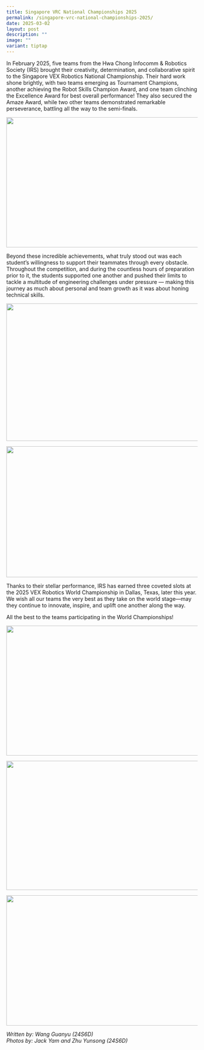 ```yaml
---
title: Singapore VRC National Championships 2025
permalink: /singapore-vrc-national-championships-2025/
date: 2025-03-02
layout: post
description: ""
image: ""
variant: tiptap
---
```

<p>In February 2025, five teams from the Hwa Chong Infocomm &amp; Robotics
Society (IRS) brought their creativity, determination, and collaborative
spirit to the Singapore VEX Robotics National Championship. Their hard
work shone brightly, with two teams emerging as Tournament Champions, another
achieving the Robot Skills Champion Award, and one team clinching the Excellence
Award for best overall performance! They also secured the Amaze Award,
while two other teams demonstrated remarkable perseverance, battling all
the way to the semi-finals.</p>
<div class="isomer-image-wrapper">
<img style="margin-left:0px;margin-top:0px;" height="342" width="515" src="https://lh7-rt.googleusercontent.com/docsz/AD_4nXd2NARBySmkzxsVR5ZchcbJ7cB3GeaAo-qijXV6Q22Po_CN2SLHoM3bzPqsW11uPm1fd-ib60IvNbH8ichU5_pRhG8RsyssyT9SmcB81jz5Jmded8QerTAAZPTX8YnCEryx59Pq?key=gPj1nWOHAb41mjQhTn9oNVP2">
</div>
<p>Beyond these incredible achievements, what truly stood out was each student’s
willingness to support their teammates through every obstacle. Throughout
the competition, and during the countless hours of preparation prior to
it, the students supported one another and pushed their limits to tackle
a multitude of engineering challenges under pressure — making this journey
as much about personal and team growth as it was about honing technical
skills.</p>
<div class="isomer-image-wrapper">
<img style="margin-left:0px;margin-top:0px;" height="361" width="512" src="https://lh7-rt.googleusercontent.com/docsz/AD_4nXet3M1-w2a3j2IERQZk5PDvcvnJ8rd9TE7udjrWJSDBPW-6zeWytrdzv_yZzQjBEtQeDzWyPlz-NQgDhC9FXNAy2HCv5sHjuUvtwLIpy97ALbEHx0KEOd3E2-LZABzNVR63Gggofg?key=gPj1nWOHAb41mjQhTn9oNVP2">
</div>
<p></p>
<div class="isomer-image-wrapper">
<img style="margin-left:0px;margin-top:0px;" height="344" width="514" src="https://lh7-rt.googleusercontent.com/docsz/AD_4nXe8XQt23L87X_o59t1aMep7uWCpcDBms_6gobANmQEk_XSVWvWgZzlON1p6q78NkBaMYv9Uh_2cbMAGa6sFAowEDyHgZD4OLL7DJ5OZhGo8N3Oa-W3YvChHkKpr4PIWjZdjcMauxw?key=gPj1nWOHAb41mjQhTn9oNVP2">
</div>
<p>Thanks to their stellar performance, IRS has earned three coveted slots
at the 2025 VEX Robotics World Championship in Dallas, Texas, later this
year. We wish all our teams the very best as they take on the world stage—may
they continue to innovate, inspire, and uplift one another along the way.</p>
<p>All the best to the teams participating in the World Championships!</p>
<div class="isomer-image-wrapper">
<img style="margin-left:0px;margin-top:0px;" height="341" width="510" src="https://lh7-rt.googleusercontent.com/docsz/AD_4nXeSfLaO41KbFCma18-QUFbZNQKY6XxOABTQv1iVxWNx8NpjHLdKNUPSRdQpBOBKJJVZu72Y3DOy-2PncmeKoJx6h6xKT3O2loC_qSXwoSsnnd-5W1Echqkomvhh827kz5Tm8K5jzQ?key=gPj1nWOHAb41mjQhTn9oNVP2">
</div>
<p></p>
<div class="isomer-image-wrapper">
<img style="margin-left:0px;margin-top:0px;" height="339" width="507" src="https://lh7-rt.googleusercontent.com/docsz/AD_4nXdvPxydDhFpBzr19_h5TG4bsE29b_jOB2-Xudgb82Jv_9s5XJL6-ph5Qz1y_1F4H0xWbynXqTHdkT9_SvtGodt1FPV0SNONzgjOQej9t3jk2C1voxhXiDrSasdO7jry7-vl0axi?key=gPj1nWOHAb41mjQhTn9oNVP2">
</div>
<p></p>
<div class="isomer-image-wrapper">
<img style="margin-left:0px;margin-top:0px;" height="342" width="510" src="https://lh7-rt.googleusercontent.com/docsz/AD_4nXfKScjEmJisLzgkn5WJhhR3btihNV0aIpEyXaD42F7R4gPhzlb8h1lHLh43x3hcVD8mD7443YU64r769E2MmSEoLUKoVp9FtY7elwftt2Wn_ifiC0z4AWwv5QQibBGL1MvJ11H4cg?key=gPj1nWOHAb41mjQhTn9oNVP2">
</div>
<p><em>Written by: Wang Guanyu (24S6D)<br>Photos by: Jack Yam and Zhu Yunsong (24S6D)</em>
<br>
</p>
